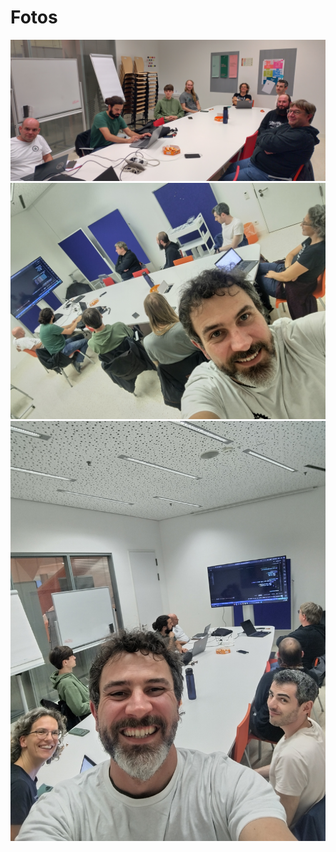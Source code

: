 # Fotos

![The Rust Meetup1 Foto](./img/meetup9/meetup9_1.jpg)
![The Rust Meetup2 Foto](./img/meetup9/meetup9_2.jpg)
![The Rust Meetup3 Foto](./img/meetup9/meetup9_3.jpg)